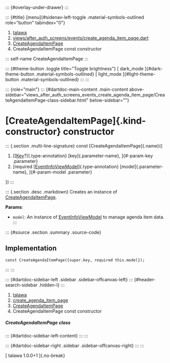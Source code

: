 ::: {#overlay-under-drawer}
:::

::: {#title}
[menu]{#sidenav-left-toggle .material-symbols-outlined role="button"
tabindex="0"}

1.  [talawa](../../index.html)
2.  [views/after_auth_screens/events/create_agenda_item_page.dart](../../views_after_auth_screens_events_create_agenda_item_page/)
3.  [CreateAgendaItemPage](../../views_after_auth_screens_events_create_agenda_item_page/CreateAgendaItemPage-class.html)
4.  CreateAgendaItemPage const constructor

::: self-name
CreateAgendaItemPage
:::

::: {#theme-button .toggle title="Toggle brightness"}
[ dark_mode ]{#dark-theme-button .material-symbols-outlined} [
light_mode ]{#light-theme-button .material-symbols-outlined}
:::
:::

::: {role="main"}
::: {#dartdoc-main-content .main-content above-sidebar="views_after_auth_screens_events_create_agenda_item_page/CreateAgendaItemPage-class-sidebar.html" below-sidebar=""}
<div>

# [CreateAgendaItemPage]{.kind-constructor} constructor

</div>

::: {.section .multi-line-signature}
const [CreateAgendaItemPage]{.name}({

1.  [[[Key](https://api.flutter.dev/flutter/foundation/Key-class.html)?]{.type-annotation}
    [key]{.parameter-name}, ]{#-param-key .parameter}
2.  [required
    [[EventInfoViewModel](../../view_model_after_auth_view_models_event_view_models_event_info_view_model/EventInfoViewModel-class.html)]{.type-annotation}
    [model]{.parameter-name}, ]{#-param-model .parameter}

})
:::

::: {.section .desc .markdown}
Creates an instance of
[CreateAgendaItemPage](../../views_after_auth_screens_events_create_agenda_item_page/CreateAgendaItemPage-class.html).

**Params**:

-   `model`: An instance of
    [EventInfoViewModel](../../view_model_after_auth_view_models_event_view_models_event_info_view_model/EventInfoViewModel-class.html)
    to manage agenda item data.
:::

::: {#source .section .summary .source-code}
## Implementation

``` language-dart
const CreateAgendaItemPage({super.key, required this.model});
```
:::
:::

::: {#dartdoc-sidebar-left .sidebar .sidebar-offcanvas-left}
::: {#header-search-sidebar .hidden-l}
:::

1.  [talawa](../../index.html)
2.  [create_agenda_item_page](../../views_after_auth_screens_events_create_agenda_item_page/)
3.  [CreateAgendaItemPage](../../views_after_auth_screens_events_create_agenda_item_page/CreateAgendaItemPage-class.html)
4.  CreateAgendaItemPage const constructor

##### CreateAgendaItemPage class

::: {#dartdoc-sidebar-left-content}
:::
:::

::: {#dartdoc-sidebar-right .sidebar .sidebar-offcanvas-right}
:::
:::

[ talawa 1.0.0+1 ]{.no-break}
